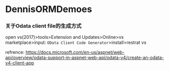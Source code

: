 # DennisORMDemoes

### 关于Odata client file的生成方式

open vs(2017)>tools>Extension and Updates>Online>vs marketplace>input: `OData Client Code Generator`>install>restrat vs

refrence: https://docs.microsoft.com/en-us/aspnet/web-api/overview/odata-support-in-aspnet-web-api/odata-v4/create-an-odata-v4-client-app
